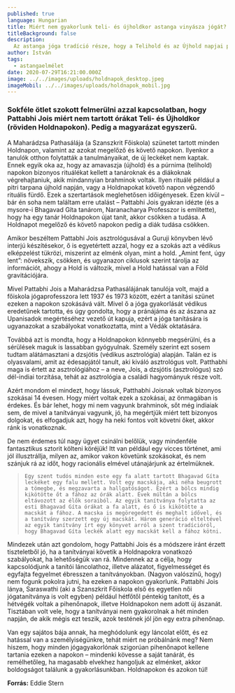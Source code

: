 ```yaml
---
published: true
language: Hungarian
title: Miért nem gyakorlunk teli- és újholdkor astanga vinyásza jógát?
titleBackground: false
description:
  Az astanga jóga tradíció része, hogy a Telihold és az Újhold napjai pihenőnapok, amikor nincs ászanagyakorlás.
author: István
tags:
  - astangaelmélet
date: 2020-07-29T16:21:00.000Z
image: ../../images/uploads/holdnapok_desktop.jpeg
imageMobil: ../../images/uploads/holdnapok_mobil.jpg
---
```


### Sokféle ötlet szokott felmerülni azzal kapcsolatban, hogy Pattabhi Jois miért nem tartott órákat Teli- és Újholdkor (röviden Holdnapokon). Pedig a magyarázat egyszerű.

A Maharádzsa Pathasálája (a Szanszkrit Főiskola) szünetet tartott minden Holdnapon, valamint az azokat megelőző és
követő napokon. Ilyenkor a tanulók otthon folytatták a tanulmányaikat, de új leckéket nem kaptak. Ennek egyik oka az,
hogy az amavaszja (újhold) és a púrnima (telihold) napokon bizonyos rituálékat kellett a tanároknak és a diákoknak
végrehajtaniuk, akik mindannyian brahminok voltak. Ilyen rituálé például a pitri tarpana újhold napján, vagy a
Holdnapokat követő napon végzendő rituális fürdő. Ezek a szertartások meglehetősen időigényesek. Ezen kívül – bár én
soha nem találtam erre utalást – Pattabhi Jois gyakran idézte (és a mysore-i Bhagavad Gíta tanárom, Naranacharya
Professzor is említette), hogy ha egy tanár Holdnapokon újat tanít, akkor csökken a tudása. A Holdnapot megelőző és
követő napokon pedig a diák tudása csökken.

Amikor beszéltem Pattabhi Jois asztrológusával a Guruji könyvben lévő interjú készítésekor, ő is egyetértett azzal, hogy
ez a szokás azt a védikus elképzelést tükrözi, miszerint az elménk olyan, mint a hold. „Amint fent, úgy lent”:
növekszik, csökken, és ugyanazon ciklusok szerint tárolja az információt, ahogy a Hold is változik, mivel a Hold
hatással van a Föld gravitációjára.

Mivel Pattabhi Jois a Maharádzsa Pathasálájának tanulója volt, majd a főiskola jógaprofesszora lett 1937 és 1973 között,
ezért a tanítási szünet ezeken a napokon szokásává vált. Mivel ő a jóga gyakorlását védikus eredetűnek tartotta, és úgy
gondolta, hogy a pránájáma és az ászana az Upanisadok megértéséhez vezető út kapuja, ezért a jóga tanítására is
ugyanazokat a szabályokat vonatkoztatta, mint a Védák oktatására.

Továbbá azt is mondta, hogy a Holdnapokon könnyebb megsérülni, és a sérülések maguk is lassabban gyógyulnak. Személy
szerint ezt sosem tudtam alátámasztani a dzsjótis (védikus asztrológia) alapján. Talán ez is olyasvalami, amit az
édesapjától tanult, aki kiváló asztrológus volt. Patthabhi maga is értett az asztrológiához – a neve, Jois, a dzsjótis
(asztrológus) szó dél-indiai torzítása, tehát az asztrológia a családi hagyományuk része volt.

Azért mondom el mindezt, hogy lássuk, Patthabhi Joisnak voltak bizonyos szokásai 14 évesen. Hogy miért voltak ezek a
szokásai, az önmagában is érdekes. És bár lehet, hogy mi nem vagyunk brahminok, sőt még indiaiak sem, de mivel a
tanítványai vagyunk, jó, ha megértjük miért tett bizonyos dolgokat, és elfogadjuk azt, hogy ha neki fontos volt követni
őket, akkor ránk is vonatkoznak.

De nem érdemes túl nagy ügyet csinálni belőlük, vagy mindenféle fantasztikus sztorit költeni köréjük! Itt van például
egy vicces történet, ami jól illusztrállja, milyen az, amikor vakon követünk szokásokat, és nem szánjuk rá az időt, hogy
racionális elmével utánajárjunk az értelmüknek.

>     Egy szent tudós minden este egy fa alatt tartott Bhagavad Gíta leckéket egy falu mellett. Volt egy macskája, aki néha beugrott a tömegbe, és megzavarta a hallgatóságot. Ezért a bölcs mindig kikötötte őt a fához az órák alatt. Évek múltán a bölcs eltávozott az élők soraiból. Az egyik tanítványa folytatta az esti Bhagavad Gíta órákat a fa alatt, és ő is kikötötte a macskát a fához. A macska is megöregedett és meghalt idővel, és a tanítvány szerzett egy új macskát. Három generáció elteltével az egyik tanítvány írt egy könyvet arról a szent tradícióról, hogy Bhagavad Gíta leckék alatt egy macskát kell a fához kötni.

Mindezek után azt gondolom, hogy Pattabhi Jois és a módszere iránt érzett tiszteletből jó, ha a tanítványai követik a
Holdnapokra vonatkozó szabályokat, ha lehetőségük van rá. Mindennek az a célja, hogy kapcsolódjunk a tanítói
láncolathoz, illetve alázatot, figyelmességet és egyfajta fegyelmet ébresszen a tanítványokban. (Nagyon valószínű, hogy)
nem fogunk pokolra jutni, ha ezeken a napokon gyakorlunk. Pattabhi Jois lánya, Saraswathi (aki a Szanszkrit Főiskola
első és egyetlen női jógatanítványa is volt egyben) például hétfőtől péntekig tanított, és a hétvégék voltak a
pihenőnapok, illetve Holdnapokon nem adott új ászanát. Tisztában volt vele, hogy a tanítványai nem gyakorolnak a hét
minden napján, de akik mégis ezt teszik, azok testének jól jön egy extra pihenőnap.

Van egy sajátos bája annak, ha meghódolunk egy láncolat előtt, és ez hatással van a személyiségünkre, tehát miért ne
próbálnánk meg? Nem hiszem, hogy minden jógagyakorlónak szigorúan pihenőnapot kellene tartania ezeken a napokon –
mindenki kövesse a saját tanárát, és remélhetőleg, ha magasabb elvekhez hangoljuk az elménket, akkor boldogságot
találunk a gyakorlásunkban. Holdnapokon és azokon túl!

**Forrás:** Eddie Stern
